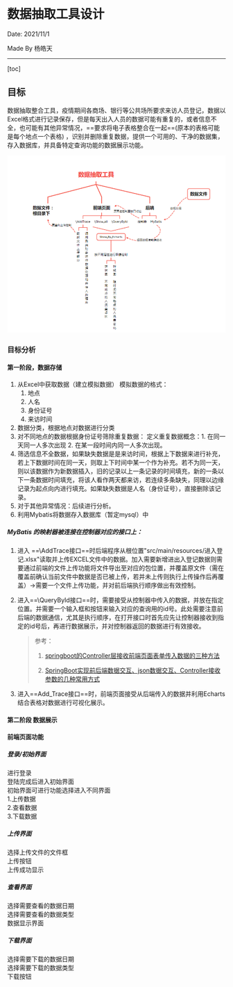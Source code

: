 # 数据抽取工具设计

Date: 2021/11/1

Made By 杨皓天

_______

[toc]

## 目标

数据抽取整合工具，疫情期间各商场、银行等公共场所要求来访人员登记，数据以Excel格式进行记录保存，但是每天出入人员的数据可能有重复的，或者信息不全，也可能有其他异常情况，==要求将电子表格整合在一起==(原本的表格可能是每个地点一个表格)
，识别并删除重复数据，提供一个可用的、干净的数据集，存入数据库，并具备特定查询功能的数据展示功能。

![数据抽取工具设计](数据抽取工具设计.png)

### 目标分析

#### 第一阶段，数据存储

1. 从Excel中获取数据（建立模拟数据） 模拟数据的格式：
    1. 地点
    2. 人名
    3. 身份证号
    4. 来访时间
2. 数据分类，根据地点对数据进行分类
3. 对不同地点的数据根据身份证号筛除重复数据： 定义重复数据概念：1. 在同一天同一人多次出现 2. 在某一段时间内同一人多次出现。
4. 筛选信息不全数据，如果缺失数据是是来访时间，根据上下数据来进行补充，若上下数据时间在同一天，则取上下时间中某一个作为补充。若不为同一天，则以该数据作为新数据插入，旧的记录以上一条记录的时间填充，新的一条以下一条数据时间填充，将该人看作两天都来访，若连续多条缺失，同理以边缘记录为起点向内进行填充。如果缺失数据是人名（身份证号），直接删除该记录。
5. 对于其他异常情况：后续进行分析。
6. 利用Mybatis将数据存入数据库（暂定mysql）中



##### MyBatis 的映射器被连接在控制器对应的接口上：

1. 进入 ==\AddTrace接口==时后端程序从根位置"src/main/resources/进入登记.xlsx"读取并上传EXCEL文件中的数据。加入需要新增进出入登记数据则需要通过前端的文件上传功能将文件导出至对应的包位置，并覆盖原文件（需在覆盖前确认当前文件中数据是否已被上传，若并未上传则执行上传操作后再覆盖）->需要一个文件上传功能，并对前后端执行顺序做出有效控制。

2. 进入==\QueryById接口==时，需要接受从控制器中传入的数据，并放在指定位置。并需要一个输入框和按钮来输入对应的查询用的id号。此处需要注意前后端的数据通信，尤其是执行顺序，在打开接口时首先应先让控制器接收到指定的id号后，再进行数据展示，并对控制器返回的数据进行有效接收。

   > 参考：
   >
   > 1. [springboot的Controller层接收前端页面表单传入数据的三种方法](https://blog.csdn.net/weixin_41902922/article/details/107939455)
   >
   > 2. [SpringBoot实现前后端数据交互、json数据交互、Controller接收参数的几种常用方式](https://blog.csdn.net/qq_20957669/article/details/89227840)

3. 进入==Add_Trace接口==时，前端页面接受从后端传入的数据并利用Echarts结合表格对数据进行可视化展示。



#### 第二阶段 数据展示


#### 前端页面功能
##### 登录/初始界面
进行登录  
登陆完成后进入初始界面  
初始界面可进行功能选择进入不同界面  
1.上传数据  
2.查看数据  
3.下载数据  

##### 上传界面
选择上传文件的文件框    
上传按钮    
上传成功显示    

##### 查看界面
选择需要查看的数据日期  
选择需要查看的数据类型  
数据显示界面  

##### 下载界面
选择需要下载的数据日期  
选择需要下载的数据类型  
下载按钮  

### 
